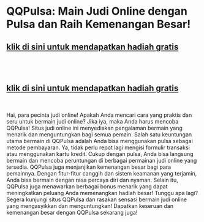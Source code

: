 <h1>QQPulsa: Main Judi Online dengan Pulsa dan Raih Kemenangan Besar!</h1>
<h2><strong><a href="http://www.google.com">klik di sini untuk mendapatkan hadiah gratis</a></strong></h2>
<h2>&nbsp;</h2>
<h2><strong><a href="http://www.google.com">klik di sini untuk mendapatkan hadiah gratis</a></strong></h2>
<p>&nbsp;</p>
<p>Hai, para pecinta judi online! Apakah Anda mencari cara yang praktis dan seru untuk bermain judi online? Jika iya, maka Anda harus mencoba QQPulsa! Situs judi online ini menyediakan pengalaman bermain yang menarik dan menguntungkan bagi semua pemain. Salah satu keuntungan utama bermain di QQPulsa adalah Anda bisa menggunakan pulsa sebagai metode pembayaran. Ya, tidak perlu repot lagi mengisi formulir transaksi atau menggunakan kartu kredit. Cukup dengan pulsa, Anda bisa langsung bermain dan mencoba peruntungan di berbagai permainan judi online yang tersedia. QQPulsa juga menjanjikan kemenangan besar bagi para pemainnya. Dengan fitur-fitur canggih dan sistem keamanan yang terjamin, Anda bisa bermain dengan rasa percaya diri dan nyaman. Selain itu, QQPulsa juga menawarkan berbagai bonus menarik yang dapat meningkatkan peluang Anda memenangkan hadiah besar! Tunggu apa lagi? Segera kunjungi situs QQPulsa dan rasakan sensasi bermain judi online yang mengasyikkan dan menguntungkan! Dapatkan keseruan dan kemenangan besar dengan QQPulsa sekarang juga!</p>
<p>&nbsp;</p>
<p>&nbsp;</p>
<div id="gtx-trans" style="position: absolute; left: -32px; top: -13.2699px;">&nbsp;</div>

